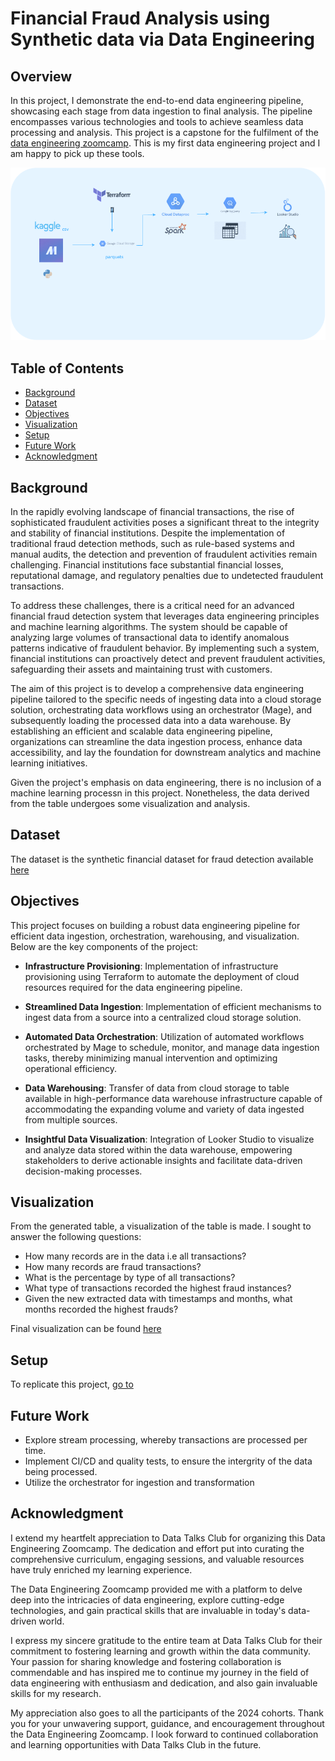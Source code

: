 # Financial Fraud Analysis using Synthetic data via Data Engineering

## Overview
In this project, I demonstrate the end-to-end data engineering pipeline, showcasing each stage from data ingestion to final analysis. The pipeline encompasses various technologies and tools to achieve seamless data processing and analysis. This project is a capstone for the fulfilment of the [data engineering zoomcamp](https://github.com/DataTalksClub/data-engineering-zoomcamp.git). This is my first data engineering project and I am happy to pick up these tools.

![architecture](data_engineering_architecture.drawio.png)

## Table of Contents
- [Background](#background)
- [Dataset](#dataset)
- [Objectives](#objectives)
- [Visualization](#visualization)
- [Setup](#setup)
- [Future Work](#future-work)
- [Acknowledgment](#acknowledgment)

## Background
In the rapidly evolving landscape of financial transactions, the rise of sophisticated fraudulent activities poses a significant threat to the integrity and stability of financial institutions. Despite the implementation of traditional fraud detection methods, such as rule-based systems and manual audits, the detection and prevention of fraudulent activities remain challenging. Financial institutions face substantial financial losses, reputational damage, and regulatory penalties due to undetected fraudulent transactions.

To address these challenges, there is a critical need for an advanced financial fraud detection system that leverages data engineering principles and machine learning algorithms. The system should be capable of analyzing large volumes of transactional data to identify anomalous patterns indicative of fraudulent behavior. By implementing such a system, financial institutions can proactively detect and prevent fraudulent activities, safeguarding their assets and maintaining trust with customers.

The aim of this project is to develop a comprehensive data engineering pipeline tailored to the specific needs of ingesting data into a cloud storage solution, orchestrating data workflows using an orchestrator (Mage), and subsequently loading the processed data into a data warehouse. By establishing an efficient and scalable data engineering pipeline, organizations can streamline the data ingestion process, enhance data accessibility, and lay the foundation for downstream analytics and machine learning initiatives.

Given the project's emphasis on data engineering, there is no inclusion of a machine learning processn in this project. Nonetheless, the data derived from the table undergoes some visualization and analysis. 

## Dataset
The dataset is the synthetic financial dataset for fraud detection available [here](https://www.kaggle.com/datasets/ealaxi/paysim1/data)

## Objectives

This project focuses on building a robust data engineering pipeline for efficient data ingestion, orchestration, warehousing, and visualization. Below are the key components of the project:

- **Infrastructure Provisioning**: Implementation of infrastructure provisioning using Terraform to automate the deployment of cloud resources required for the data engineering pipeline.

- **Streamlined Data Ingestion**: Implementation of efficient mechanisms to ingest data from a source into a centralized cloud storage solution.

- **Automated Data Orchestration**: Utilization of automated workflows orchestrated by Mage to schedule, monitor, and manage data ingestion tasks, thereby minimizing manual intervention and optimizing operational efficiency.

- **Data Warehousing**: Transfer of data from cloud storage to table available in high-performance data warehouse infrastructure capable of accommodating the expanding volume and variety of data ingested from multiple sources.

- **Insightful Data Visualization**: Integration of Looker Studio to visualize and analyze data stored within the data warehouse, empowering stakeholders to derive actionable insights and facilitate data-driven decision-making processes.

## Visualization
From the generated table, a visualization of the table is made. I sought to answer the following questions:
- How many records are in the data i.e all transactions?
- How many records are fraud transactions?
- What is the percentage by type of all transactions?
- What type of transactions recorded the highest fraud instances?
- Given the new extracted data with timestamps and months, what months recorded the highest frauds?

Final visualization can be found [here](https://lookerstudio.google.com/reporting/5da912e1-8240-4d4c-a25c-d5f0b7454233)

## Setup
To replicate this project, [go to](setup.md)

## Future Work
- Explore stream processing, whereby transactions are processed per time.
- Implement CI/CD and quality tests, to ensure the intergrity of the data being processed.
- Utilize the orchestrator for ingestion and transformation 

## Acknowledgment
I extend my heartfelt appreciation to Data Talks Club for organizing this Data Engineering Zoomcamp. The dedication and effort put into curating the comprehensive curriculum, engaging sessions, and valuable resources have truly enriched my learning experience.

The Data Engineering Zoomcamp provided me with a platform to delve deep into the intricacies of data engineering, explore cutting-edge technologies, and gain practical skills that are invaluable in today's data-driven world.

I express my sincere gratitude to the entire team at Data Talks Club for their commitment to fostering learning and growth within the data community. Your passion for sharing knowledge and fostering collaboration is commendable and has inspired me to continue my journey in the field of data engineering with enthusiasm and dedication, and also gain invaluable skills for my research.

My appreciation also goes to all the participants of the 2024 cohorts. Thank you for your unwavering support, guidance, and encouragement throughout the Data Engineering Zoomcamp. I look forward to continued collaboration and learning opportunities with Data Talks Club in the future.



